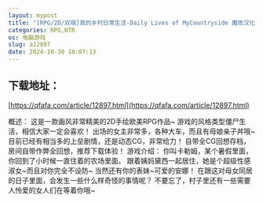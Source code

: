```yaml
---
layout: mypost
title: "[RPG/2D/双端]我的乡村日常生活-Daily Lives of MyCountryside 魔改汉化"
categories: RPG,NTR
os: 电脑游戏
slug: a12897
date: 2024-10-30 18:07:13
---
```


## 下载地址：

[https://qfafa.com/article/12897.html](https://qfafa.com/article/12897.html)

概述：
这是一款画风非常精美的2D手绘欧美RPG作品~
游戏的风格类型僵尸生活，相信大家一定会喜欢！
出场的女主非常多，各种大车，而且有母娘亲子丼哦~
目前已经有相当多的上垒剧情，还是动态CG，非常给力！
自带全CG回想存档，房间自带作弊全回想，推荐下载体验！
游戏介绍：
你叫卡勒姆，某个暑假里面，你回到了小时候一直住着的农场里面。
跟着姨妈黛西一起居住，她是个超级性感淑女~而且对你完全不设防~
当然还有你的表妹~可爱的安娜！
在跟这对母女同居的日子里面，会发生一些什么样奇怪的事情呢？
不要忘了，村子里还有一些需要人怜爱的女人们在等着你哦~